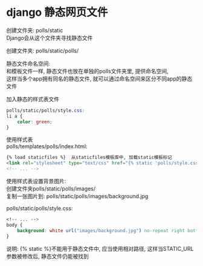 # django 静态网页文件

创建文件夹: polls/static  
Django会从这个文件夹寻找静态文件

创建文件夹: polls/static/polls/

静态文件命名空间:  
和模板文件一样, 静态文件也放在单独的polls文件夹里, 提供命名空间,  
这样当多个app拥有同名的静态文件, 就可以通过命名空间来区分不同app的静态文件

加入静态的样式表文件
```CSS
polls/static/polls/style.css:
li a {
    color: green;
}
```

使用样式表   
polls/templates/polls/index.html:
```Html
{% load staticfiles %}  从staticfiles模板库中, 加载static模板标记
<link rel="stylesheet" type="text/css" href="{% static 'polls/style.css' %}" />  static标记生成静态文件的绝对URL路径
<!-- ... -->
```

使用样式表设置背景图片:  
创建文件夹polls/static/polls/images/  
复制一张图片到: polls/static/polls/images/background.jpg  

polls/static/polls/style.css:
```CSS
<!-- ... -->
body {
    background: white url("images/background.jpg") no-repeat right bottom;
}
```
说明: {% static %}不能用于静态文件中, 应当使用相对路径, 这样当STATIC_URL参数被修改后, 静态文件仍能被找到

